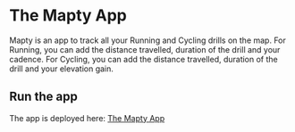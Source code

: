 # The Mapty App

Mapty is an app to track all your Running and Cycling drills on the map.
For Running, you can add the distance travelled, duration of the drill and your cadence.
For Cycling, you can add the distance travelled, duration of the drill and your elevation gain.

## Run the app
The app is deployed here: [The Mapty App](https://mapty-app-ten.vercel.app/)
